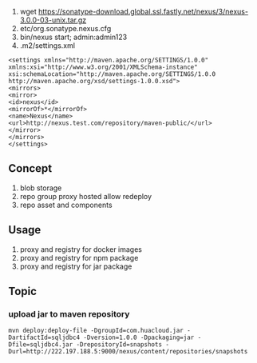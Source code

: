 1. wget https://sonatype-download.global.ssl.fastly.net/nexus/3/nexus-3.0.0-03-unix.tar.gz
2. etc/org.sonatype.nexus.cfg
3. bin/nexus start;  admin:admin123
4. .m2/settings.xml
```
<settings xmlns="http://maven.apache.org/SETTINGS/1.0.0"
xmlns:xsi="http://www.w3.org/2001/XMLSchema-instance"
xsi:schemaLocation="http://maven.apache.org/SETTINGS/1.0.0
http://maven.apache.org/xsd/settings-1.0.0.xsd">
<mirrors>
<mirror>
<id>nexus</id>
<mirrorOf>*</mirrorOf>
<name>Nexus</name>
<url>http://nexus.test.com/repository/maven-public/</url>
</mirror>
</mirrors>
</settings>
```


## Concept
1. blob storage
2. repo
    group
    proxy
    hosted
        allow redeploy
3. repo asset and components
    


## Usage
1. proxy and registry for docker images
2. proxy and registry for npm package
3. proxy and registry for jar package


## Topic
### upload jar to maven repository
```
mvn deploy:deploy-file -DgroupId=com.huacloud.jar -DartifactId=sqljdbc4 -Dversion=1.0.0 -Dpackaging=jar -Dfile=sqljdbc4.jar -DrepositoryId=snapshots -Durl=http://222.197.188.5:9000/nexus/content/repositories/snapshots
```
